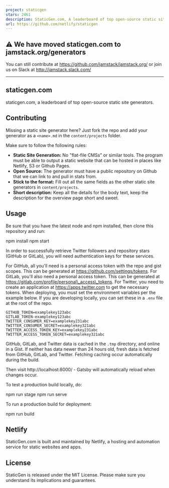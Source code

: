 ```yaml
---
project: staticgen
stars: 2461
description: StaticGen.com, A leaderboard of top open-source static site generators
url: https://github.com/netlify/staticgen
---
```


⚠️ We have moved staticgen.com to jamstack.org/generators
---------------------------------------------------------

You can still contribute at https://github.com/jamstack/jamstack.org/ or join us on Slack at http://jamstack.slack.com/

* * *

staticgen.com
-------------

staticgen.com, a leaderboard of top open-source static site generators.

Contributing
------------

Missing a static site generator here? Just fork the repo and add your generator as a `<name>.md` in the `content/projects` folder.

Make sure to follow the following rules:

-   **Static Site Generation:** No "flat-file CMSs" or similar tools. The program must be able to output a static website that can be hosted in places like Netlify, S3 or Github Pages.
-   **Open Source:** The generator must have a public repository on Github that we can link to and pull in stats from.
-   **Stick to the format:** Fill out all the same fields as the other static site generators in `content/projects`.
-   **Short description:** Keep all the details for the body text, keep the description for the overview page short and sweet.

Usage
-----

Be sure that you have the latest node and npm installed, then clone this repository and run:

npm install
npm start

In order to successfully retrieve Twitter followers and repository stars (GitHub or GitLab), you will need authentication keys for these services.

For GitHub, all you'll need is a personal access token with the repo and gist scopes. This can be generated at https://github.com/settings/tokens. For GitLab, you'll also need a personal access token. This can be generated at https://gitlab.com/profile/personal\_access\_tokens. For Twitter, you need to create an application at https://apps.twitter.com to get the necessary tokens. When deploying, you must set the environment variables per the example below. If you are developing locally, you can set these in a `.env` file at the root of the repo.

```
GITHUB_TOKEN=examplekey123abc
GITLAB_TOKEN-examplekey123abc
TWITTER_CONSUMER_KEY=examplekey231abc
TWITTER_CONSUMER_SECRET=examplekey321abc
TWITTER_ACCESS_TOKEN_KEY=examplekey231abc
TWITTER_ACCESS_TOKEN_SECRET=examplekey321abc
```

GitHub, GitLab, and Twitter data is cached in the `.tmp` directory, and online in a Gist. If neither has data newer than 24 hours old, fresh data is fetched from GitHub, GitLab, and Twitter. Fetching caching occur automatically during the build.

Then visit http://localhost:8000/ - Gatsby will automatically reload when changes occur.

To test a production build locally, do:

npm run stage
npm run serve

To run a production build for deployment:

npm run build

Netlify
-------

StaticGen.com is built and maintained by Netlify, a hosting and automation service for static websites and apps.

License
-------

StaticGen is released under the MIT License. Please make sure you understand its implications and guarantees.
